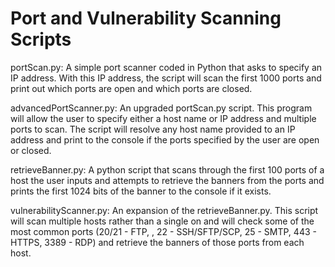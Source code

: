 # Port and Vulnerability Scanning Scripts

portScan.py: A simple port scanner coded in Python that asks to specify an IP address. With this IP address, the script will scan the first 1000 ports and print out which ports are open and which ports are closed.

advancedPortScanner.py: An upgraded portScan.py script. This program will allow the user to specify either a host name or IP address and multiple ports to scan. The script will resolve any host name provided to an IP address and print to the console if the ports specified by the user are open or closed.

retrieveBanner.py: A python script that scans through the first 100 ports of a host the user inputs and attempts to retrieve the banners from the ports and prints the first 1024 bits of the banner to the console if it exists.

vulnerabilityScanner.py: An expansion of the retrieveBanner.py. This script will scan multiple hosts rather than a single on and will check some of the most common ports (20/21 - FTP, , 22 - SSH/SFTP/SCP, 25 - SMTP, 443 - HTTPS, 3389 - RDP) and retrieve the banners of those ports from each host.
